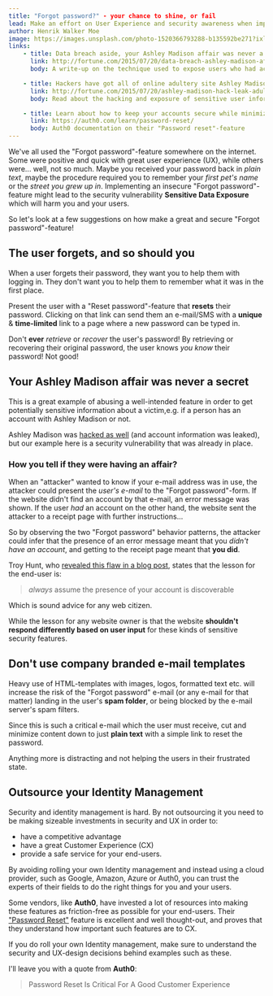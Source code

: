 ```yaml
---
title: "Forgot password?" - your chance to shine, or fail
lead: Make an effort on User Experience and security awareness when implementing "Forgot password", and avoid exposing sensitive user information
author: Henrik Walker Moe
image: https://images.unsplash.com/photo-1520366793288-b135592be271?ixlib=rb-0.3.5&ixid=eyJhcHBfaWQiOjEyMDd9&s=128e8f55690aaf42416cd44a84a88cc3&auto=format&fit=crop&w=1950&q=80
links:
    - title: Data breach aside, your Ashley Madison affair was never a secret
      link: http://fortune.com/2015/07/20/data-breach-ashley-madison-affair/
      body: A write-up on the technique used to expose users who had accounts on the Ashley Madison website.

    - title: Hackers have got all of online adultery site Ashley Madison's data
      link: http://fortune.com/2015/07/20/ashley-madison-hack-leak-adultery-online-impact-team/
      body: Read about the hacking and exposure of sensitive user information of Ashley Madison users.

    - title: Learn about how to keep your accounts secure while minimizing customer friction
      link: https://auth0.com/learn/password-reset/
      body: Auth0 documentation on their "Password reset"-feature
---
```


We've all used the "Forgot password"-feature somewhere on the internet. Some were positive and quick with great user experience (UX), while others were... well, not so much. Maybe you received your password back in *plain text*, maybe the procedure required you to remember your *first pet's name* or the *street you grew up in*. Implementing an insecure "Forgot password"-feature might lead to the security vulnerability **Sensitive Data Exposure** which will harm you and your users.

So let's look at a few suggestions on how make a great and secure "Forgot password"-feature!

## The user forgets, and so should you

When a user forgets their password, they want you to help them with logging in. They don't want you to help them to remember what it was in the first place.

Present the user with a "Reset password"-feature that **resets** their password. Clicking on that link can send them an e-mail/SMS with a **unique** & **time-limited** link to a page where a new password can be typed in.

Don't **ever** *retrieve* or *recover* the user's password! By retrieving or recovering their original password, the user knows *you know* their password! Not good!

## Your Ashley Madison affair was never a secret

This is a great example of abusing a well-intended feature in order to get potentially sensitive information about a victim,e.g. if a person has an account with Ashley Madison or not.

Ashley Madison was [hacked as well](http://fortune.com/2015/07/20/ashley-madison-hack-leak-adultery-online-impact-team/) (and account information was leaked), but our example here is a security vulnerability that was already in place.

### How you tell if they were having an affair?

When an "attacker" wanted to know if your e-mail address was in use, the attacker could present the *user's e-mail* to the "Forgot password"-form. If the website didn't find an account by that e-mail, an error message was shown. If the user *had* an account on the other hand, the website sent the attacker to a receipt page with further instructions...

So by observing the two "Forgot password" behavior patterns, the attacker could infer that the presence of an error message meant that you *didn't have an account*, and getting to the receipt page meant that **you did**.

Troy Hunt, who [revealed this flaw in a blog post](https://www.troyhunt.com/your-affairs-were-never-discrete-ashley/), states that the lesson for the end-user is:

> *always* assume the presence of your account is discoverable

Which is sound advice for any web citizen.

While the lesson for any website owner is that the website **shouldn't respond differently based on user input** for these kinds of sensitive security features.

## Don't use company branded e-mail templates

Heavy use of HTML-templates with images, logos, formatted text etc. will increase the risk of the "Forgot password" e-mail (or any e-mail for that matter) landing in the user's **spam folder**, or being blocked by the e-mail server's spam filters. 

Since this is such a critical e-mail which the user must receive, cut and minimize content down to just **plain text** with a simple link to reset the password.

Anything more is distracting and not helping the users in their frustrated state.

## Outsource your Identity Management

Security and identity management is hard. By not outsourcing it you need to be making sizeable investments in security and UX in order to:

* have a competitive advantage
* have a great Customer Experience (CX)
* provide a safe service for your end-users.

By avoiding rolling your own Identity management and instead using a cloud provider, such as Google, Amazon, Azure or Auth0, you can trust the experts of their fields to do the right things for you and your users.

Some vendors, like **Auth0**, have invested a lot of resources into making these features as friction-free as possible for your end-users. Their ["Password Reset"](https://auth0.com/learn/password-reset/) feature is excellent and well thought-out, and proves that they understand how important such features are to CX.  

If you do roll your own Identity management, make sure to understand the security and UX-design decisions behind examples such as these. 

I'll leave you with a quote from **Auth0**:

> Password Reset Is Critical For A Good Customer Experience
